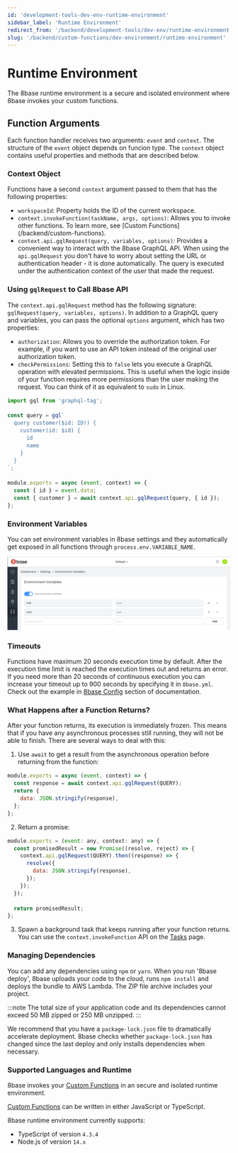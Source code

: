 ```yaml
---
id: 'development-tools-dev-env-runtime-environment'
sidebar_label: 'Runtime Environment'
redirect_from: '/backend/development-tools/dev-env/runtime-environment'
slug: '/backend/custom-functions/dev-environment/runtime-environment'
---
```

# Runtime Environment

The 8base runtime environment is a secure and isolated environment where 8base invokes your custom functions.

## Function Arguments

Each function handler receives two arguments: `event` and `context`. The structure of the `event` object depends on funcion type. The `context` object contains useful properties and methods that are described below.

### Context Object

Functions have a second `context` argument passed to them that has the following properties:

- `workspaceId`: Property holds the ID of the current workspace.
- `context.invokeFunction(taskName, args, options)`: Allows you to invoke other functions. To learn more, see [Custom Functions]
(/backend/custom-functions).
- `context.api.gqlRequest(query, variables, options)`: Provides a convenient way to interact with the 8base GraphQL API. When using the `api.gqlRequest` you don't have to worry about setting the URL or authentication header - it is done automatically. The query is executed under the authentication context of the user that made the request.

### Using `gqlRequest` to Call 8base API

The `context.api.gqlRequest` method has the following signature: `gqlRequest(query, variables, options)`. In addition to a GraphQL query and variables, you can pass the optional `options` argument, which has two properties:

- `authorization`: Allows you to override the authorization token. For example, if you want to use an API token instead of the original user authorization token.
- `checkPermissions`: Setting this to `false` lets you execute a GraphQL operation with elevated permissions. This is useful when the logic inside of your function requires more permissions than the user making the request. You can think of it as equivalent to `sudo` in Linux.

```javascript
import gql from 'graphql-tag';

const query = gql`
  query customer($id: ID!) {
    customer(id: $id) {
      id
      name
    }
  }
`;

module.exports = async (event, context) => {
  const { id } = event.data;
  const { customer } = await context.api.gqlRequest(query, { id });
};
```

### Environment Variables

You can set environment variables in 8base settings and they automatically get exposed in all functions through `process.env.VARIABLE_NAME`.

![Setting environment variables in 8base settings](./_images/8base-env-variables.png)

### Timeouts

Functions have maximum 20 seconds execution time by default. After the execution time limit is reached the execution times out and returns an error. If you need more than 20 seconds of continuous execution you can increase your timeout up to 900 seconds by specifying it in `8base.yml`. Check out the example in [8base Config](development-tools-dev-env-8base-yml.md)
 section of documentation.

### What Happens after a Function Returns?

After your function returns, its execution is immediately frozen. This means that if you have any asynchronous processes still running, they will not be able to finish. There are several ways to deal with this:

1. Use `await` to get a result from the asynchronous operation before returning from the function:

```javascript
module.exports = async (event, context) => {
  const response = await context.api.gqlRequest(QUERY);
  return {
    data: JSON.stringify(response),
  };
};
```

2. Return a promise:

```javascript
module.exports = (event: any, context: any) => {
  const promisedResult = new Promise((resolve, reject) => {
    context.api.gqlRequest(QUERY).then((response) => {
      resolve({
        data: JSON.stringify(response),
      });
    });
  });

  return promisedResult;
};
```

3. Spawn a background task that keeps running after your function returns. You can use the `context.invokeFunction` API on the [Tasks](/backend/custom-functions/tasks) page.

### Managing Dependencies

You can add any dependencies using `npm` or `yarn`. When you run '8base deploy', 8base uploads your code to the cloud, runs `npm install` and deploys the bundle to AWS Lambda. The ZIP file archive includes your project. 

:::note
The total size of your application code and its dependencies cannot exceed 50 MB zipped or 250 MB unzipped.
:::

We recommend that you have a `package-lock.json` file to dramatically accelerate deployment. 8base checks whether `package-lock.json` has changed since the last deploy and only installs dependencies when necessary.

### Supported Languages and Runtime

8base invokes your [Custom Functions](/backend/custom-functions/) in an secure and isolated runtime environment.

[Custom Functions](/backend/custom-functions/) can be written in either JavaScript or TypeScript.

8base runtime environment currently supports:

- TypeScript of version `4.3.4`
- Node.js of version `14.x`
